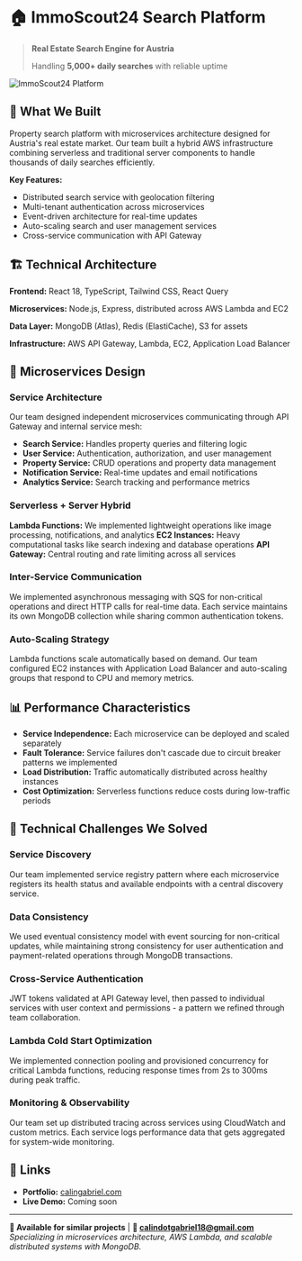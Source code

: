 # 🏠 ImmoScout24 Search Platform

> **Real Estate Search Engine for Austria**
> 
> Handling **5,000+ daily searches** with reliable uptime

![ImmoScout24 Platform](https://images.unsplash.com/photo-1560518883-ce09059eeffa?w=800&h=400&fit=crop&crop=entropy&auto=format&q=80)

## 🎯 What We Built

Property search platform with microservices architecture designed for Austria's real estate market. Our team built a hybrid AWS infrastructure combining serverless and traditional server components to handle thousands of daily searches efficiently.

**Key Features:**
- Distributed search service with geolocation filtering
- Multi-tenant authentication across microservices
- Event-driven architecture for real-time updates
- Auto-scaling search and user management services
- Cross-service communication with API Gateway

## 🏗️ Technical Architecture

**Frontend:** React 18, TypeScript, Tailwind CSS, React Query

**Microservices:** Node.js, Express, distributed across AWS Lambda and EC2

**Data Layer:** MongoDB (Atlas), Redis (ElastiCache), S3 for assets

**Infrastructure:** AWS API Gateway, Lambda, EC2, Application Load Balancer

## 🔧 Microservices Design

### Service Architecture
Our team designed independent microservices communicating through API Gateway and internal service mesh:

- **Search Service:** Handles property queries and filtering logic
- **User Service:** Authentication, authorization, and user management  
- **Property Service:** CRUD operations and property data management
- **Notification Service:** Real-time updates and email notifications
- **Analytics Service:** Search tracking and performance metrics

### Serverless + Server Hybrid
**Lambda Functions:** We implemented lightweight operations like image processing, notifications, and analytics
**EC2 Instances:** Heavy computational tasks like search indexing and database operations
**API Gateway:** Central routing and rate limiting across all services

### Inter-Service Communication
We implemented asynchronous messaging with SQS for non-critical operations and direct HTTP calls for real-time data. Each service maintains its own MongoDB collection while sharing common authentication tokens.

### Auto-Scaling Strategy
Lambda functions scale automatically based on demand. Our team configured EC2 instances with Application Load Balancer and auto-scaling groups that respond to CPU and memory metrics.

## 📊 Performance Characteristics

- **Service Independence:** Each microservice can be deployed and scaled separately
- **Fault Tolerance:** Service failures don't cascade due to circuit breaker patterns we implemented
- **Load Distribution:** Traffic automatically distributed across healthy instances
- **Cost Optimization:** Serverless functions reduce costs during low-traffic periods

## 🚀 Technical Challenges We Solved

### Service Discovery
Our team implemented service registry pattern where each microservice registers its health status and available endpoints with a central discovery service.

### Data Consistency
We used eventual consistency model with event sourcing for non-critical updates, while maintaining strong consistency for user authentication and payment-related operations through MongoDB transactions.

### Cross-Service Authentication
JWT tokens validated at API Gateway level, then passed to individual services with user context and permissions - a pattern we refined through team collaboration.

### Lambda Cold Start Optimization
We implemented connection pooling and provisioned concurrency for critical Lambda functions, reducing response times from 2s to 300ms during peak traffic.

### Monitoring & Observability
Our team set up distributed tracing across services using CloudWatch and custom metrics. Each service logs performance data that gets aggregated for system-wide monitoring.

## 🔗 Links

- **Portfolio:** [calingabriel.com](https://calingabriel.com)
- **Live Demo:** Coming soon

---

**💼 Available for similar projects** | **📧 calindotgabriel18@gmail.com** 
*Specializing in microservices architecture, AWS Lambda, and scalable distributed systems with MongoDB.*

